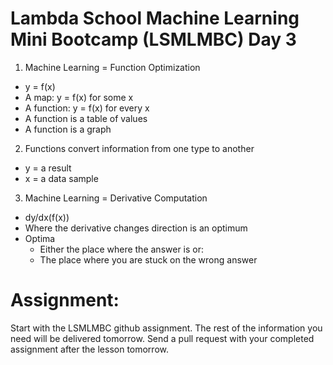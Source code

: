 
# Lambda School Machine Learning Mini Bootcamp (LSMLMBC) Day 3

1. Machine Learning = Function Optimization
  * y = f(x)
  * A map: y = f(x) for some x
  * A function: y = f(x) for every x
  * A function is a table of values
  * A function is a graph
2. Functions convert information from one type to another
  * y = a result
  * x = a data sample
3. Machine Learning = Derivative Computation
  * dy/dx(f(x))
  * Where the derivative changes direction is an optimum
  * Optima
    * Either the place where the answer is or:
    * The place where you are stuck on the wrong answer

# Assignment:

Start with the LSMLMBC github assignment. The rest of the information you need will be delivered tomorrow. Send a pull request with your completed assignment after the lesson tomorrow.


